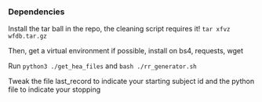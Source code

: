 ### Dependencies
Install the tar ball in the repo, the cleaning script requires it!
`tar xfvz wfdb.tar.gz`

Then, get a virtual environment if possible, install on bs4, requests, wget

Run `python3 ./get_hea_files`
and
`bash ./rr_generator.sh`

Tweak the file last_record to indicate your starting subject id and the python file to indicate your stopping 
